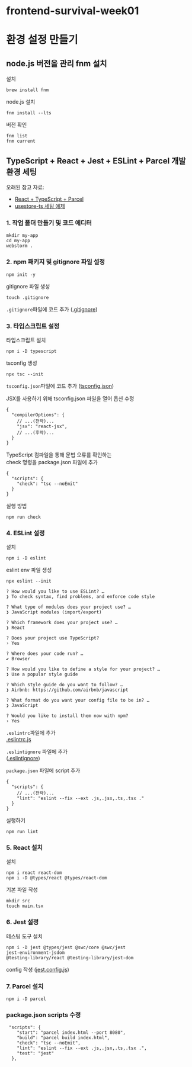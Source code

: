 # frontend-survival-week01

# 환경 설정 만들기

## node.js 버전을 관리 fnm 설치

설치

```
brew install fnm
```

node.js 설치

```
fnm install --lts
```

버전 확인

```
fnm list
fnm current
```

## TypeScript + React + Jest + ESLint + Parcel 개발 환경 세팅

오래된 참고 자료:

- [React + TypeScript + Parcel](https://github.com/ahastudio/CodingLife/tree/main/20211008/react)
- [usestore-ts 세팅 예제](https://github.com/ahastudio/CodingLife/tree/main/20220726/react)

### 1. 작업 폴더 만들기 및 코드 에디터

```
mkdir my-app
cd my-app
webstorm .
```

### 2. npm 패키지 및 gitignore 파일 설정

```
npm init -y
```

gitignore 파일 생성

```
touch .gitignore
```
`.gitignore`파일에 코드 추가
([.gitignore](https://github.com/toptal/gitignore.io/blob/master/.gitignore))



### 3. 타입스크립트 설정

타입스크립트 설치

```
npm i -D typescript
```

tsconfig 생성

```
npx tsc --init
```
`tsconfig.json`파일에 코드 추가
([tsconfig.json](https://github.com/ahastudio/CodingLife/blob/main/20230113/react/tsconfig.json))


JSX를 사용하기 위해 tsconfig.json 파일을 열어 옵션 수정

```
{
  "compilerOptions": {
    // ...(전략)...
    "jsx": "react-jsx",
    // ...(후략)...
  }
}

```
TypeScript 컴파일을 통해 문법 오류를 확인하는 <br />check 명령을 package.json 파일에 추가
```
{
  "scripts": {
    "check": "tsc --noEmit"
  }
}
```
실행 방법
```
npm run check
```

### 4. ESLint 설정

설치

```
npm i -D eslint
```

eslint env 파일 생성
```
npx eslint --init
```
```
? How would you like to use ESLint? …
❯ To check syntax, find problems, and enforce code style

? What type of modules does your project use? …
❯ JavaScript modules (import/export)

? Which framework does your project use? …
❯ React

? Does your project use TypeScript?
› Yes

? Where does your code run? …
✔ Browser

? How would you like to define a style for your project? …
❯ Use a popular style guide

? Which style guide do you want to follow? …
❯ Airbnb: https://github.com/airbnb/javascript

? What format do you want your config file to be in? …
❯ JavaScript

? Would you like to install them now with npm?
› Yes
```
`.eslintrc`파일에 추가 <br />[.eslintrc.js](https://github.com/rara-record/react-settings/blob/main/.eslintrc.js)

`.eslintignore` 파일에 추가 <br />
([.eslintignore](https://github.com/rara-record/react-settings/blob/main/.eslintignore))

`package.json` 파일에 script 추가
```
{
  "scripts": {
    // ...(전략)...
    "lint": "eslint --fix --ext .js,.jsx,.ts,.tsx ."
  }
}
```
실행하기
```
npm run lint
```
### 5. React 설치

설치

```
npm i react react-dom
npm i -D @types/react @types/react-dom
```
기본 파일 작성
```
mkdir src
touch main.tsx
```
### 6. Jest 설정

테스팅 도구 설치

```
npm i -D jest @types/jest @swc/core @swc/jest
jest-environment-jsdom
@testing-library/react @testing-library/jest-dom
```

config 작성 ([jest.config.js](https://github.com/rara-record/react-settings/blob/main/jest.config.js))

### 7. Parcel 설치

```
npm i -D parcel
```

### package.json scripts 수정

```
 "scripts": {
    "start": "parcel index.html --port 8080",
    "build": "parcel build index.html",
    "check": "tsc --noEmit",
    "lint": "eslint --fix --ext .js,.jsx,.ts,.tsx .",
    "test": "jest"
  },
```
